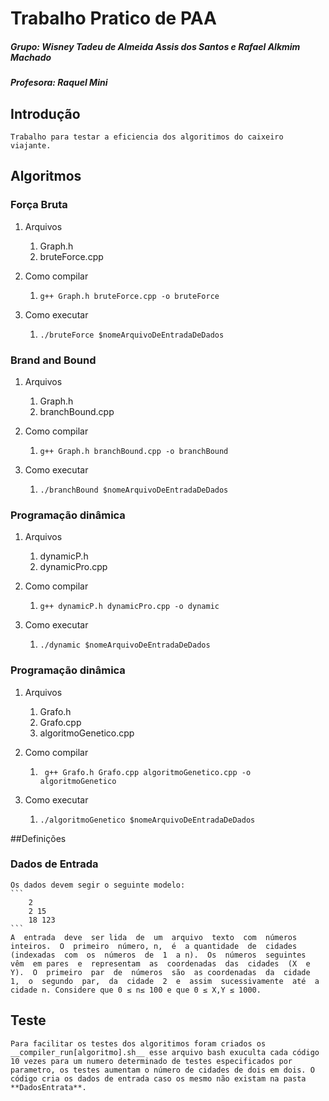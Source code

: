 # Trabalho Pratico de PAA
##### Grupo: Wisney Tadeu de Almeida Assis dos Santos e Rafael Alkmim Machado
##### Profesora: Raquel Mini

## Introdução
	Trabalho para testar a eficiencia dos algoritimos do caixeiro viajante.

## Algoritmos
### Força Bruta
1. Arquivos
	1. Graph.h
	2. bruteForce.cpp

2. Como compilar
	1. ``` g++ Graph.h bruteForce.cpp -o bruteForce ```
	
3. Como executar
	1. ``` ./bruteForce $nomeArquivoDeEntradaDeDados ```

### Brand and Bound
1. Arquivos
	1. Graph.h
	2. branchBound.cpp

2. Como compilar
	1. ``` g++ Graph.h branchBound.cpp -o branchBound ```
	
3. Como executar
	1. ``` ./branchBound $nomeArquivoDeEntradaDeDados ```
	
### Programação dinâmica
1. Arquivos
	1. dynamicP.h
	2. dynamicPro.cpp

2. Como compilar
	1. ``` g++ dynamicP.h dynamicPro.cpp -o dynamic ```
	
3. Como executar
	1. ``` ./dynamic $nomeArquivoDeEntradaDeDados ```


### Programação dinâmica
1. Arquivos
	1. Grafo.h
	2. Grafo.cpp
	3. algoritmoGenetico.cpp

2. Como compilar
	1. ```  g++ Grafo.h Grafo.cpp algoritmoGenetico.cpp -o algoritmoGenetico ```
	
3. Como executar
	1. ``` ./algoritmoGenetico $nomeArquivoDeEntradaDeDados ```

##Definições
### Dados de Entrada
	Os dados devem segir o seguinte modelo:
	```
		2
		2 15
		18 123
	```
	A  entrada  deve  ser lida  de  um  arquivo  texto  com  números  inteiros.  O  primeiro  número, n,  é  a quantidade  de  cidades  (indexadas  com  os  números  de  1  a n).  Os  números  seguintes  vêm  em pares  e  representam  as  coordenadas  das  cidades  (X  e  Y).  O  primeiro  par  de  números  são  as coordenadas  da  cidade  1,  o  segundo  par,  da  cidade  2  e  assim  sucessivamente  até  a  cidade n. Considere que 0 ≤ n≤ 100 e que 0 ≤ X,Y ≤ 1000.

## Teste
	Para facilitar os testes dos algoritimos foram criados os __compiler_run[algoritmo].sh__ esse arquivo bash exuculta cada código 10 vezes para um numero determinado de testes especificados por parametro, os testes aumentam o número de cidades de dois em dois. O código cria os dados de entrada caso os mesmo não existam na pasta **DadosEntrata**.
	
